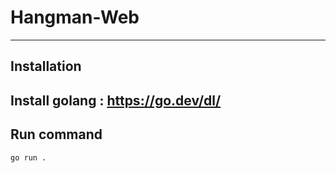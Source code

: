 # Hangman-Web
___
## Installation
Install golang : https://go.dev/dl/
--
## Run command
``go run .``
